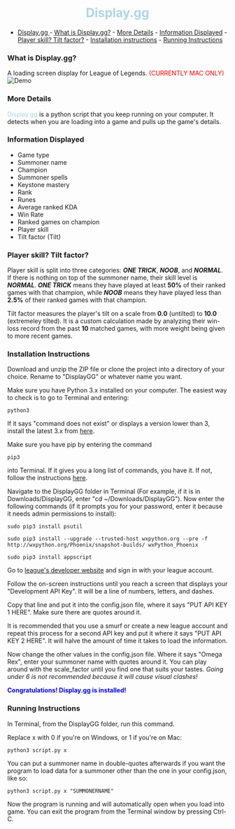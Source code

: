 <h1 align="center">
	<font color="lightblue">
  	Display.gg
  </font>
</h1>

- [        Display.gg  ](#)
		- [What is Display.gg?](#)
		- [More Details](#)
		- [Information Displayed](#)
		- [Player skill? Tilt factor?](#)
		- [Installation instructions](#)
		- [Running Instructions](#)
### What is Display.gg?
A loading screen display for League of Legends. <font color="red">(CURRENTLY MAC ONLY)</font>
<img src='http://oi68.tinypic.com/b4yfq9.jpg' alt='Demo'></img>
### More Details
<font color="lightblue">Display.gg</font> is a python script that you keep running on your computer. It detects when you are loading into a game and pulls up the game's details.
### Information Displayed
- Game type
- Summoner name
- Champion
- Summoner spells
- Keystone mastery
- Rank
- Runes
- Average ranked KDA
- Win Rate
- Ranked games on champion
- Player skill
- Tilt factor (Tilt)

### Player skill? Tilt factor?
Player skill is split into three categories: ***ONE TRICK***, ***NOOB***, and ***NORMAL***. If there is nothing on top of the summoner
name, their skill level is ***NORMAL***. ***ONE TRICK*** means they have played at least **50%** of their ranked games with that
champion, while ***NOOB*** means they have played less than **2.5%** of their ranked games with that champion.

Tilt factor measures the player's tilt on a scale from **0.0** (untilted) to **10.0** (extremeley tilted).
It is a custom calculation made by analyzing their win-loss record from the past **10** matched games, with more weight
being given to more recent games.
### Installation Instructions
Download and unzip the ZIP file or clone the project into a directory of your choice. Rename to "DisplayGG" or
whatever name you want.

Make sure you have Python 3.x installed on your computer. The easiest way to check is to go to Terminal and entering:

`python3`

If it says "command does not exist" or displays a version lower than 3, install the latest 3.x from
[here](https://www.python.org/downloads/).

Make sure you have pip by entering the command

`pip3`

into Terminal. If it
gives you a long list of commands, you have it. If not, follow the instructions [here](https://pip.pypa.io/en/stable/installing/).

Navigate to the DisplayGG folder in Terminal (For example, if it is in Downloads/DisplayGG, enter "cd ~/Downloads/DisplayGG"). Now enter the following commands (if it prompts you for
  your password, enter it because it needs admin permissions to install):

`sudo pip3 install psutil`

`sudo pip3 install --upgrade --trusted-host wxpython.org --pre -f http://wxpython.org/Phoenix/snapshot-builds/ wxPython_Phoenix`

`sudo pip3 install appscript`

Go to [league's developer website](https://developer.riotgames.com/) and sign in with your league account.

Follow the on-screen instructions
until you reach a screen that displays your "Development API Key". It will be a line of numbers, letters, and dashes.

Copy that line and put it into the config.json file, where it says "PUT API KEY 1 HERE". Make sure there are quotes
around it.

It is recommended that you use a smurf or create a new league account and repeat this process for a second
API key and put it where it says "PUT API KEY 2 HERE". It will halve the amount of time it takes to load the information.

Now change the other values in the config.json file. Where it says "Omega Rex", enter your summoner name with quotes around it. You can play around with the scale_factor until you find one that suits your tastes.
*Going under 6 is not
recommended because it will cause visual clashes!*

<font color="blue">**Congratulations! Display.gg is installed!**</font>
### Running Instructions
In Terminal, from the DisplayGG folder, run this command.

Replace x with 0 if you're on Windows, or 1 if you're on Mac:

`python3 script.py x`

You can put a summoner name in double-quotes afterwards if you want the program to load data for a summoner other than the one in your config.json, like so:

`python3 script.py x "SUMMONERNAME"`

Now the program is running and will automatically open when you load into game. You can exit the program from the Terminal window by pressing Ctrl-C.
